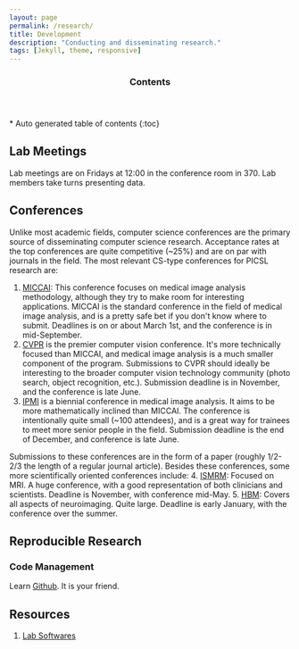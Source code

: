 ```yaml
---
layout: page
permalink: /research/
title: Development
description: "Conducting and disseminating research."
tags: [Jekyll, theme, responsive]
---
```


<section id="table-of-contents" class="toc">
  <header>
    <h3 >Contents</h3>
  </header>
<div id="drawer" markdown="1">
*  Auto generated table of contents
{:toc}
</div>
</section><!-- /#table-of-contents -->

## Lab Meetings
Lab meetings are on Fridays at 12:00 in the conference room in 370.  Lab members take turns presenting data. 


## Conferences
Unlike most academic fields, computer science conferences are the primary source of disseminating computer science research.  Acceptance rates at the top conferences are quite competitive (~25%) and are on par with journals in the field.  The most relevant CS-type conferences for PICSL research are: 

1. [MICCAI](http://www.miccai.org):  This conference focuses on medical image analysis methodology, although they try to make room for interesting applications.  MICCAI is the standard conference in the field of medical image analysis, and is a pretty safe bet if you don't know where to submit.  Deadlines is on or about March 1st, and the conference is in mid-September. 
2. [CVPR](http://www.pamitc.org/cvpr14) is the premier computer vision conference.  It's more technically focused than MICCAI, and medical image analysis is a much smaller component of the program.  Submissions to CVPR should ideally be interesting to the broader computer vision technology community (photo search, object recognition, etc.).  Submission deadline is in November, and the conference is late June. 
3. [IPMI](http://ipmi2013.ipmi-conference.org/) is a biennial conference in medical image analysis.  It aims to be more mathematically inclined than MICCAI.  The conference is intentionally quite small (~100 attendees), and is a great way for trainees to meet more senior people in the field. Submission deadline is the end of December, and conference is late June. 

Submissions to these conferences are in the form of a paper (roughly 1/2-2/3 the length of a regular journal article).  Besides these conferences, some more scientifically oriented conferences include: 
4. [ISMRM](www.ismrm.org): Focused on MRI.  A huge conference, with a good representation of both clinicians and scientists.  Deadline is November, with conference mid-May.
5. [HBM](http://www.humanbrainmapping.org/):  Covers all aspects of neuroimaging.  Quite large.  Deadline is early January, with the conference over the summer. 



## Reproducible Research

### Code Management
Learn [Github](github.com).  It is your friend. 


## Resources
1. [Lab Softwares](http://bkandel.github.io/PICSL_Howto//lab-software/)

